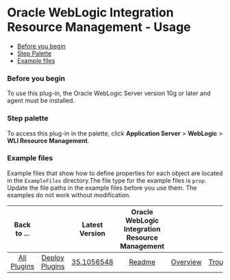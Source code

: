
# Oracle WebLogic Integration Resource Management - Usage

* [Before you begin](#before_you_begin)
* [Step Palette](#palette)
* [Example files](#examplet)


### **Before you begin**

To use this plug-in, the Oracle WebLogic Server version 10g or later and agent must be installed.


### **Step palette**

To access this plug-in in the palette, click **Application Server** > **WebLogic** > **WLI Resource Management**.


### **Example files**

Example files that show how to define properties for each object are located in the `ExampleFiles` directory.The file type for the example files is `prop`. Update the file paths in the example files before you use them. The examples do not work without modification.


|Back to ...||Latest Version|Oracle WebLogic Integration Resource Management |||||
| :---: | :---: | :---: | :---: | :---: | :---: | :---: | :---: |
|[All Plugins](../../index.md)|[Deploy Plugins](../README.md)|[35.1056548](https://raw.githubusercontent.com/UrbanCode/IBM-UCD-PLUGINS/main/files/plugin-air-WLI-Resource-Management/plugin-air-WLI-Resource-Management-35.1056548.zip)|[Readme](README.md)|[Overview](overview.md)|[Troubleshooting](troubleshooting.md)|[Steps](steps.md)|[Downloads](downloads.md)|
